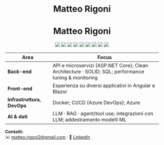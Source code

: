 <div align="center">

# Matteo Rigoni  

<div align="center">

# Matteo Rigoni

<!-- riga 1 -->
<img src="https://img.shields.io/badge/.NET-512BD4?style=flat&logo=dotnet&logoColor=white" />
<img src="https://img.shields.io/badge/ASP.NET%20Core-5C2D91?style=flat&logo=dotnet&logoColor=white" />
<img src="https://img.shields.io/badge/Blazor-512BD4?style=flat&logo=blazor&logoColor=white" />
<img src="https://img.shields.io/badge/Angular-DD0031?style=flat&logo=angular&logoColor=white" />

<!-- riga 2 -->
<img src="https://img.shields.io/badge/Azure-0078D4?style=flat&logo=microsoftazure&logoColor=white" />
<img src="https://img.shields.io/badge/Azure%20DevOps-0078D7?style=flat&logo=azuredevops&logoColor=white" />
<img src="https://img.shields.io/badge/SQL%20Server-CC2927?style=flat&logo=microsoftsqlserver&logoColor=white" />
<img src="https://img.shields.io/badge/Docker-2496ED?style=flat&logo=docker&logoColor=white" />
<img src="https://img.shields.io/badge/OpenAI-000000?style=flat&logo=openai&logoColor=white" />

</div>

</div>

| Area | Focus |
|---|---|
| **Back-end** | API e microservizi (ASP.NET Core); Clean Architecture · SOLID; SQL; performance tuning & monitoring |
| **Front-end** | Esperienza su diversi applicativi in Angular e Blazor |
| **Infrastruttura, DevOps** | Docker; CI/CD (Azure DevOps); Azure |
| **AI & dati** | LLM · RAG · agent/tool use; integrazioni con LLM; addestramento modelli ML |


**Contatti:**  
✉️ [matteo.rigoni2@gmail.com](mailto:matteo.rigoni2@gmail.com) · 🔗 [LinkedIn](https://www.linkedin.com/in/matteo-rigoni-63440b114/)


<!---
MatteoRigoni/MatteoRigoni is a ✨ special ✨ repository because its `README.md` (this file) appears on your GitHub profile.
You can click the Preview link to take a look at your changes.
--->
